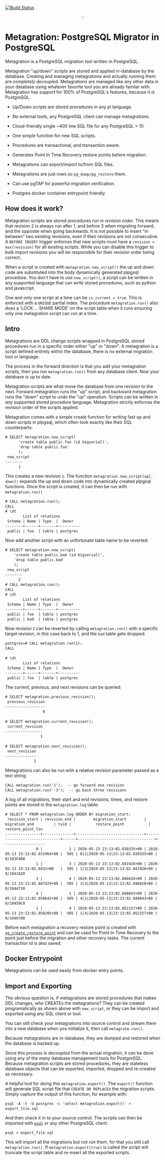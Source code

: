 [![Build Status](https://api.travis-ci.com/michelp/metagration.svg?branch=master)](https://travis-ci.com/github/michelp/metagration)
<br />
<p align="center">
  <img width="10vw" src="metagration.svg" alt="Metagration Logo"/>
</p>

# Metagration: PostgreSQL Migrator in PostgreSQL

Metagration is a PostgreSQL migration tool written in PostgreSQL.

Metagration "up/down" scripts are stored and applied in-database by
the database.  Creating and managing metagrations and actually running
them are *completely decoupled*.  Metagrations are managed like any
other data in your database using whatever favorite tool you are
already familar with. Metagration has support for 100% of PostgreSQL's
features, because it *is* PostgreSQL.

  - Up/Down scripts are stored procedures in any pl language.

  - No external tools, any PostgreSQL client can manage metagrations.

  - Cloud-friendly single ~400 line SQL file for any PostgreSQL > 10.

  - One simple function for new SQL scripts.

  - Procedures are transactional, and transaction aware.

  - Generates Point In Time Recovery restore points before migration.

  - Metagrations can export/import to/from SQL files.

  - Metagrations are just rows so `pg_dump/pg_restore` them.

  - Can use pgTAP for powerful migration verification.

  - Postgres docker container entrypoint friendly.

## How does it work?

Metagration scripts are stored procedures run *in revision order*.
This means that revision 2 is always run after 1, and before 3 when
migrating forward, and the opposite when going backwards.  It is not
possible to insert "in between" two existing revisions, even if their
revisions are not consecutive.  A `BEFORE INSERT` trigger enforces
that new scripts must have a `revision > max(revision)` for all
existing scripts.  While you can disable this trigger to bulk import
revisions you will be responsible for their revision order being
correct.

When a script is created with `metagration.new_script()` the up and down
code are substituted into the body dynamically generated plpgsql
procedure.  You don't have to use `new_script()`, a script can be written
in any supported language that can write stored procedures, such as
python and javascript.

One and only one script at a time can be `is_current = true`.  This is
enforced with a `UNIQUE` partial index.  The procedure
`metagration.run()` also does a 'LOCK ... SHARE MODE' on the script
table when it runs ensuring only one metagration script can run at a
time.

## Intro

Metagrations are DDL change scripts wrapped in PostgreSQL stored
procedures run in a specific order either "up" or "down".  A
metagration is a script defined entirely within the database, there is
no external migration tool or language.

The process in the forward direction is that you add your metagration
scripts, then you run `metagration.run()` from any database client.
Now your database is up to date.

Metagration scripts are what move the database from one revision to
the next.  Forward metagration runs the "up" script, and backward
metagration runs the "down" script to undo the "up" operation.
Scripts can be written in *any* supported stored procedure language.
Metagration strictly enforces the revision order of the scripts
applied.

Metagration comes with a simple create function for writing fast up
and down scripts in plpgsql, which often look exactly like their SQL
counterparts:

    # SELECT metagration.new_script(
          'create table public.foo (id bigserial)',
          'drop table public.foo'
          );
     new_script
    --------
          1

This creates a new revision `1`.  The function
`metagration.new_script(up[, down])` expands the up and down code into
dynamically created plpgsql functions.  Once the script is created, it
can then be run with `metagration.run()`

    # CALL metagration.run();
    CALL
    # \dt
            List of relations
     Schema | Name | Type  |  Owner
    --------+------+-------+----------
     public | foo  | table | postgres

Now add another script with an unfortunate table name to be reverted:

    # SELECT metagration.new_script(
        'create table public.bad (id bigserial)',
        'drop table public.bad
        );
     new_script
    --------
          2
    # CALL metagration.run();
    CALL
    # \dt
            List of relations
     Schema | Name | Type  |  Owner
    --------+------+-------+----------
     public | foo  | table | postgres
     public | bad  | table | postgres

Now revision `2` can be reverted by calling `metagration.run()` with a
specific target revision, in this case back to 1, and the `bad` table
gets dropped:

    postgres=# CALL metagration.run(1);
    CALL

    # \dt
            List of relations
     Schema | Name | Type  |  Owner
    --------+------+-------+----------
     public | foo  | table | postgres

The current, previous, and next revisions can be queried:

    # SELECT metagration.previous_revision();
     previous_revision
    ------------------
                     0

    # SELECT metagration.current_revision();
     current_revision
    -----------------
                    1

    # SELECT metagration.next_revision();
     next_revision
    --------------
                 2

Metagrations can also be run with a relative revision parameter passed
as a text string:

    CALL metagration.run('1');  -- go forward one revision
    CALL metagration.run('-3');  -- go back three revisions

A log of all migrations, their start and end revisions, times, and
restore points are stored in the `metagration.log` table:

    # SELECT * FROM metagration.log ORDER BY migration_start;
     revision_start | revision_end |        migration_start        |         migration_end         | txid |           restore_point           | restore_point_lsn
    ----------------+--------------+-------------------------------+-------------------------------+------+-----------------------------------+-------------------
                  0 |            1 | 2020-05-13 23:13:02.830335+00 | 2020-05-13 23:13:02.831964+00 |  505 | 0|1|2020-05-13|23:13:02.830335+00 | 0/183F408
                  1 |            3 | 2020-05-13 23:13:02.841926+00 | 2020-05-13 23:13:02.8432+00   |  505 | 1|3|2020-05-13|23:13:02.841926+00 | 0/1841A20
                  3 |            4 | 2020-05-13 23:13:02.846628+00 | 2020-05-13 23:13:02.847429+00 |  505 | 3|4|2020-05-13|23:13:02.846628+00 | 0/1844730
                  4 |            1 | 2020-05-13 23:13:02.848043+00 | 2020-05-13 23:13:02.850642+00 |  505 | 4|1|2020-05-13|23:13:02.848043+00 | 0/18459C0
                  1 |            4 | 2020-05-13 23:13:02.852157+00 | 2020-05-13 23:13:02.858205+00 |  505 | 1|4|2020-05-13|23:13:02.852157+00 | 0/1846790

Before each metagration a recovery restore point is created with
[`pg_create_restore_point`](https://www.postgresql.org/docs/12/functions-admin.html#FUNCTIONS-ADMIN-BACKUP)
and can be used for Point In Time Recovery to the point just before
the migration and other recovery tasks.  The current transaction id is
also saved.

## Docker Entrypoint

Metagrations can be used easily from docker entry points.

## Import and Exporting

The obvious question is, if metagrations are stored procedures that
makes DDL changes, who CREATEs the metagrations?  They can be created
programatically as shown above with `new_script`, or they can be
import and exported using any SQL client or tool.

You can still check your metagrations into source control and stream
them into a new database when you initialize it, then call
`metagrate.run()`.

Because metagrations are in-database, they are dumped and restored
when the database is backed up.

Since this process is *decoupled* from the actual migration, it can be
done using any of the many database management tools for
PostgreSQL. Because metagration scripts are stored procedures, they
are stateless database objects that can be exported, imported, dropped
and re-created as necessary.

A helpful tool for doing this `metagration.export()`.  The `export()`
function will generate SQL script file that `CREATE OR REPLACE`s the
migration scripts. Simply capture the output of this function, for
example with:

    psql -A -t -U postgres -c 'select metagration.export()' > export_file.sql

And then check it in to your source control.  The scripts can then be
imported with
[`psql`](https://www.postgresql.org/docs/12/app-psql.html) or any
other PostgreSQL client:

    psql < export_file.sql

This will import all the migrations but not *run* them, for that you
still call `metagration.run()`.  If `metagration.export(true)` is
called the script will truncate the
script table and re-insert all the exported scripts.
